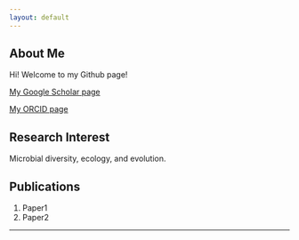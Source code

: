 ```yaml
---
layout: default
---
```


## About Me

Hi! Welcome to my Github page!

[My Google Scholar page](https://scholar.google.com/citations?user=9Vx-JTgAAAAJ&hl=en)

[My ORCID page](http://orcid.org/0000-0001-8353-3854)

## Research Interest

Microbial diversity, ecology, and evolution.

## Publications

1. Paper1
2. Paper2


---

